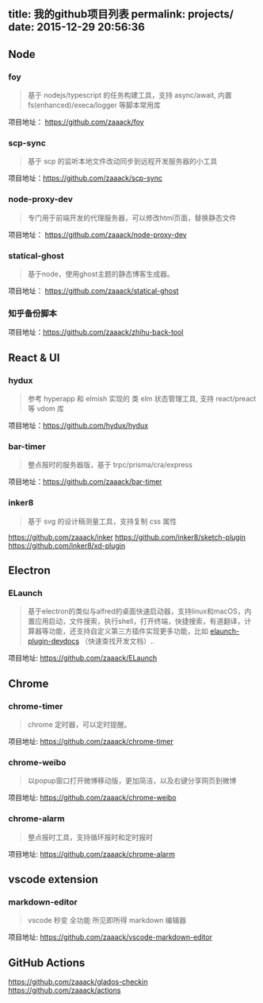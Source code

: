 title: 我的github项目列表
permalink: projects/
date: 2015-12-29 20:56:36
---


## Node

### foy
> 基于 nodejs/typescript 的任务构建工具，支持 async/await, 内置 fs(enhanced)/execa/logger 等脚本常用库

项目地址： https://github.com/zaaack/foy

### scp-sync

> 基于 scp 的监听本地文件改动同步到远程开发服务器的小工具

项目地址：https://github.com/zaaack/scp-sync

### node-proxy-dev
> 专门用于前端开发的代理服务器，可以修改html页面，替换静态文件

项目地址： <https://github.com/zaaack/node-proxy-dev>

### statical-ghost
> 基于node，使用ghost主题的静态博客生成器。


项目地址： https://github.com/zaaack/statical-ghost

### 知乎备份脚本

项目地址：https://github.com/zaaack/zhihu-back-tool

## React & UI

### hydux

> 参考 hyperapp 和 elmish 实现的 类 elm 状态管理工具, 支持 react/preact 等 vdom 库

项目地址：https://github.com/hydux/hydux

### bar-timer

> 整点报时的服务器版，基于 trpc/prisma/cra/express

项目地址：https://github.com/zaaack/bar-timer

### inker8
> 基于 svg 的设计稿测量工具，支持复制 css 属性

https://github.com/zaaack/inker
https://github.com/inker8/sketch-plugin
https://github.com/inker8/xd-plugin

## Electron

### ELaunch
>基于electron的类似与alfred的桌面快速启动器，支持linux和macOS，内置应用启动，文件搜索，执行shell，打开终端，快捷搜索，有道翻译，计算器等功能，还支持自定义第三方插件实现更多功能，比如 [elaunch-plugin-devdocs](https://github.com/zaaack/elaunch-plugin-devdocs) （快速查找开发文档）..

项目地址: <https://github.com/zaaack/ELaunch>

## Chrome

### chrome-timer
>chrome 定时器，可以定时提醒。

项目地址:  <https://github.com/zaaack/chrome-timer>

### chrome-weibo
>以popup窗口打开微博移动版，更加简洁，以及右键分享网页到微博

项目地址:  <https://github.com/zaaack/chrome-weibo>


### chrome-alarm
> 整点报时工具，支持循环报时和定时报时

项目地址:  <https://github.com/zaaack/chrome-alarm>


## vscode extension

### markdown-editor
> vscode 秒变 全功能 所见即所得 markdown 编辑器

项目地址:  <https://github.com/zaaack/vscode-markdown-editor>


## GitHub Actions

https://github.com/zaaack/glados-checkin
https://github.com/zaaack/actions
